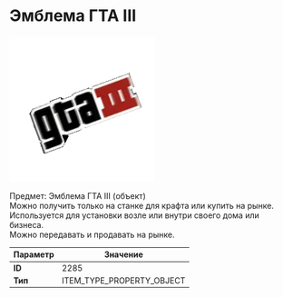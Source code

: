 # Эмблема ГТА III

![Item Image](../img/2285.webp?raw=true)

Предмет: Эмблема ГТА III (объект)<br>Можно получить только на станке для крафта или купить на рынке.<br>Используется для установки возле или внутри своего дома или бизнеса.<br>Можно передавать и продавать на рынке.


| Параметр | Значение |
|----------|----------|
| **ID** | 2285 |
| **Тип** | ITEM_TYPE_PROPERTY_OBJECT |

